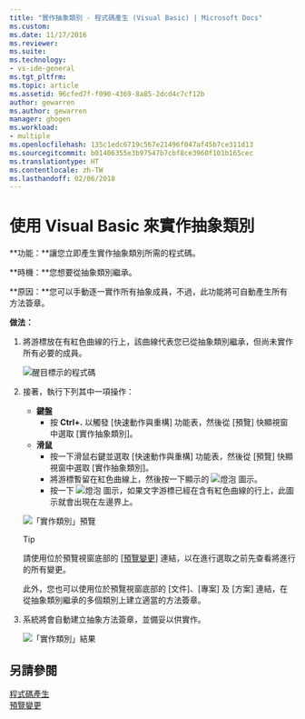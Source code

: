 ```yaml
---
title: "實作抽象類別 - 程式碼產生 (Visual Basic) | Microsoft Docs"
ms.custom: 
ms.date: 11/17/2016
ms.reviewer: 
ms.suite: 
ms.technology:
- vs-ide-general
ms.tgt_pltfrm: 
ms.topic: article
ms.assetid: 96cfed7f-f090-4369-8a85-2dcd4c7cf12b
author: gewarren
ms.author: gewarren
manager: ghogen
ms.workload:
- multiple
ms.openlocfilehash: 135c1edc6719c567e21496f047af45b7ce311d13
ms.sourcegitcommit: b01406355e3b97547b7cbf8ce3960f101b165cec
ms.translationtype: HT
ms.contentlocale: zh-TW
ms.lasthandoff: 02/06/2018
---
```

# <a name="implement-an-abstract-class-in-visual-basic"></a>使用 Visual Basic 來實作抽象類別
**功能：**讓您立即產生實作抽象類別所需的程式碼。 

**時機：**您想要從抽象類別繼承。  

**原因：**您可以手動逐一實作所有抽象成員，不過，此功能將可自動產生所有方法簽章。 

**做法：**

1. 將游標放在有紅色曲線的行上，該曲線代表您已從抽象類別繼承，但尚未實作所有必要的成員。

   ![醒目標示的程式碼](media/abstract-highlight-vb.png)

1. 接著，執行下列其中一項操作：
   * **鍵盤**
     * 按 **Ctrl+.** 以觸發 [快速動作與重構] 功能表，然後從 [預覽] 快顯視窗中選取 [實作抽象類別]。
   * **滑鼠**
     * 按一下滑鼠右鍵並選取 [快速動作與重構] 功能表，然後從 [預覽] 快顯視窗中選取 [實作抽象類別]。
     * 將游標暫留在紅色曲線上，然後按一下顯示的 ![燈泡](media/bulb-vb.png) 圖示。
     * 按一下 ![燈泡](media/bulb-vb.png) 圖示，如果文字游標已經在含有紅色曲線的行上，此圖示就會出現在左邊界上。

   ![「實作類別」預覽](media/abstract-preview-vb.png)

   >[!TIP]
   >請使用位於預覽視窗底部的 [[預覽變更](../../ide/preview-changes.md)] 連結，以在進行選取之前先查看將進行的所有變更。
   >
   >此外，您也可以使用位於預覽視窗底部的 [文件]、[專案] 及 [方案] 連結，在從抽象類別繼承的多個類別上建立適當的方法簽章。

1. 系統將會自動建立抽象方法簽章，並備妥以供實作。

   ![「實作類別」結果](media/abstract-result-vb.png)

## <a name="see-also"></a>另請參閱

[程式碼產生](../code-generation-in-visual-studio.md)  
[預覽變更](../../ide/preview-changes.md)